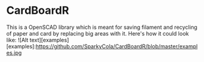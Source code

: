 # CardBoardR
This is a OpenSCAD library which is meant for saving filament and recycling of paper and card by replacing big areas with it. Here's how it could look like:
![Alt text][examples]
[examples]:https://github.com/SparkyCola/CardBoardR/blob/master/examples.jpg
